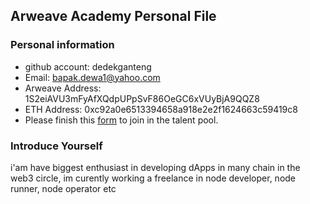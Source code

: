 ## Arweave Academy Personal File

### Personal information

- github account: dedekganteng
- Email: bapak.dewa1@yahoo.com
- Arweave Address: 1S2eiAVU3mFyAfXQdpUPpSvF86OeGC6xVUyBjA9QQZ8
- ETH Address: 0xc92a0e6513394658a918e2e2f1624663c59419c8
- Please finish this [form](https://docs.google.com/forms/d/e/1FAIpQLSfWA5fIIcBgmRppm3jNz5vmf9Mai_QMVil-2pO4r7YKn_Zhtw/viewform?usp=sf_link) to join in the talent pool.

### Introduce Yourself
 i'am have biggest enthusiast in developing dApps in many chain in the web3 circle, im curently working a freelance in node developer, node runner, node operator etc

